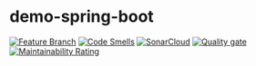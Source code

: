 # demo-spring-boot
[![Feature Branch](https://github.com/mentesniker/demo-spring-boot/actions/workflows/maven-feature.yml/badge.svg?branch=feature)](https://github.com/mentesniker/demo-spring-boot/actions/workflows/maven-feature.yml)
[![Code Smells](https://sonarcloud.io/api/project_badges/measure?project=mentesniker_demo-spring-boot&metric=code_smells)](https://sonarcloud.io/summary/new_code?id=mentesniker_demo-spring-boot)
[![SonarCloud](https://sonarcloud.io/images/project_badges/sonarcloud-white.svg)](https://sonarcloud.io/summary/new_code?id=mentesniker_demo-spring-boot)
[![Quality gate](https://sonarcloud.io/api/project_badges/quality_gate?project=mentesniker_demo-spring-boot)](https://sonarcloud.io/summary/new_code?id=mentesniker_demo-spring-boot)
[![Maintainability Rating](https://sonarcloud.io/api/project_badges/measure?project=mentesniker_demo-spring-boot&metric=sqale_rating)](https://sonarcloud.io/summary/new_code?id=mentesniker_demo-spring-boot)

